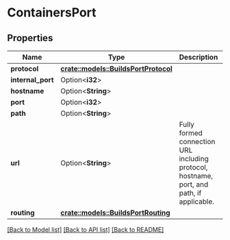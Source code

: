 # ContainersPort

## Properties

Name | Type | Description | Notes
------------ | ------------- | ------------- | -------------
**protocol** | [**crate::models::BuildsPortProtocol**](BuildsPortProtocol.md) |  | 
**internal_port** | Option<**i32**> |  | [optional]
**hostname** | Option<**String**> |  | [optional]
**port** | Option<**i32**> |  | [optional]
**path** | Option<**String**> |  | [optional]
**url** | Option<**String**> | Fully formed connection URL including protocol, hostname, port, and path, if applicable. | [optional]
**routing** | [**crate::models::BuildsPortRouting**](BuildsPortRouting.md) |  | 

[[Back to Model list]](../README.md#documentation-for-models) [[Back to API list]](../README.md#documentation-for-api-endpoints) [[Back to README]](../README.md)


